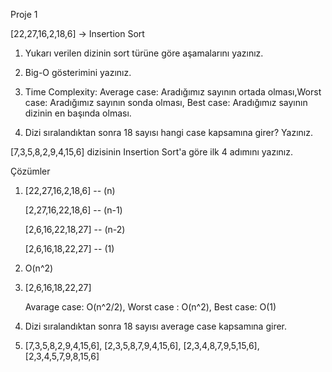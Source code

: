 Proje 1

[22,27,16,2,18,6] -> Insertion Sort

1) Yukarı verilen dizinin sort türüne göre aşamalarını yazınız.

2) Big-O gösterimini yazınız.

3) Time Complexity: Average case: Aradığımız sayının ortada olması,Worst case: Aradığımız sayının sonda olması, Best case: Aradığımız sayının dizinin en başında olması.

4) Dizi sıralandıktan sonra 18 sayısı hangi case kapsamına girer? Yazınız.

[7,3,5,8,2,9,4,15,6] dizisinin Insertion Sort'a göre ilk 4 adımını yazınız.


Çözümler

1)  [22,27,16,2,18,6] -- (n)

    [2,27,16,22,18,6] -- (n-1)

    [2,6,16,22,18,27] -- (n-2)

    [2,6,16,18,22,27] -- (1)

2) O(n^2)

3) [2,6,16,18,22,27]
   
   Avarage case: O(n^2/2),
   Worst case : O(n^2),
   Best case: O(1)

4) Dizi sıralandıktan sonra 18 sayısı average case kapsamına girer.

5) [7,3,5,8,2,9,4,15,6], [2,3,5,8,7,9,4,15,6], [2,3,4,8,7,9,5,15,6], [2,3,4,5,7,9,8,15,6]
